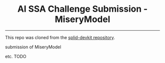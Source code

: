
<div align="center">

# AI SSA Challenge Submission - MiseryModel 

--------------------------------------------
</div>

<div align="left">

This repo was cloned from the [splid-devkit repository](https://github.com/ARCLab-MIT/splid-devkit). 

submission of MiseryModel

etc. TODO

</div>


